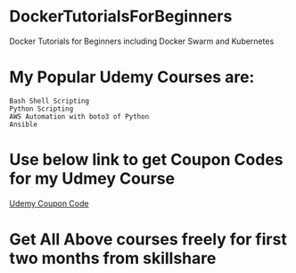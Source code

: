 # DockerTutorialsForBeginners
Docker Tutorials for Beginners including Docker Swarm and Kubernetes

# My Popular Udemy Courses are:
```
Bash Shell Scripting
Python Scripting
AWS Automation with boto3 of Python
Ansible
```
# Use below link to get Coupon Codes for my Udmey Course 
[ Udemy Coupon Code ](https://www.youtube.com/watch?v=k7dGgbrI5dQ)

# Get All Above courses freely for first two months from skillshare
